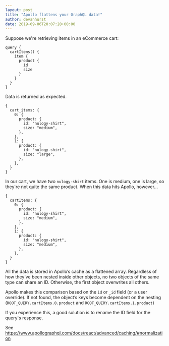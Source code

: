 ```yaml
---
layout: post
title: "Apollo flattens your GraphQL data!"
author: devanhurst
date: 2019-09-06T20:07:28+00:00
---
```


Suppose we're retrieving items in an eCommerce cart:

```
query {
  cartItems() {
    item {
      product {
        id
        size
      }
    }
  }
}
```

Data is returned as expected.

```
{
  cart_items: {
    0: {
      product: {
        id: "nulogy-shirt",
        size: "medium",
      },
    },
    1: {
      product: {
        id: "nulogy-shirt",
        size: "large",
      },
    },
  }
}
```

In our cart, we have two `nulogy-shirt` items. One is medium, one is large, so they're not quite the same product. When this data hits Apollo, however…

```
{
  cartItems: {
    0: {
      product: {
        id: "nulogy-shirt",
        size: "medium",
      },
    },
    1: {
      product: {
        id: "nulogy-shirt",
        size: "medium",
      },
    },
  }
}
```

All the data is stored in Apollo’s cache as a flattened array. Regardless of how they’ve been nested inside other objects, no two objects of the same type can share an ID. Otherwise, the first object overwrites all others.

Apollo makes this comparison based on the `id` or `_id` field (or a user override). If not found, the object’s keys become dependent on the nesting (`ROOT_QUERY.cartItems.0.product` and `ROOT_QUERY.cartItems.1.product`)

If you experience this, a good solution is to rename the ID field for the query's response.

See https://www.apollographql.com/docs/react/advanced/caching/#normalization
